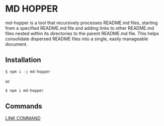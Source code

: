 <!-- MD_HOPPER: ID: md-hopper -->
<!-- MD_HOPPER: TITLE: MD HOPPER -->
<!-- MD_HOPPER: OUTPUT: README.md -->
<!-- MD_HOPPER: CONFIG: -->

# MD HOPPER

md-hopper is a tool that recursively processes README.md files, starting from a specified README.md file and adding links to other README.md files nested within its directories to the parent README.md file.
This helps consolidate dispersed README files into a single, easily manageable document.

## Installation

```bash
$ npm i -g md-hopper
```

or

```bash
$ npm i md-hopper
```

## Commands

<!-- MD_HOPPER: BEGIN_LINKS:
all: true
linked: true
child: true
grandChild: false
parallel: false
-->
[LINK COMMAND][md_hopper:md-hopper-link]

<!-- MD_HOPPER: END_LINKS: --><!-- MD_HOPPER: BEGIN_DEFINE_LINKS: -->
[md_hopper:main]: ../../README.md 'MyPackages'
[md_hopper:inquirer-plugins]: ../inquirer-plugins/README.md 'inquirer-plugins'
[md_hopper:inquirer-plugins-table]: ../inquirer-plugins/src/lib/_internal/plugins/table/README.md 'TABLE PLUGIN'
[md_hopper:md-hopper-link]: ./src/lib/cli/commands/link/README.md 'LINK COMMAND'
[md_hopper:my-gadgetry]: ../my-gadgetry/README.md 'my gadgetry'
[md_hopper:my-gadgetry-dev-ops]: ../my-gadgetry/src/lib/_internal/dev-ops/README.md 'Dev Ops'
[md_hopper:test]: ../test/README.md 'test'
[md_hopper:plugins-builder]: ../../plugins/builder/README.md 'builder'
<!-- MD_HOPPER: END_DEFINE_LINKS: -->
